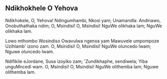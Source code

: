## Ndikhokhele O Yehova

Ndikhokele, O, Yehova! Ndingumhambi, Nkosi yam;
Unamandla: Andinawo, Onobuthathaka ndim;
O, Msindisi! O, Msindisi!
NguWe olikhaka lam; NguWe olikhaka lam.

Lowo mthombo Wosindiso Owavulwa ngenxa yam
Mawuvele umpompoze Uzihlamb' izono zam.
O, Msindisi! O, Msindisi!
NguWe oluncedo lwam; Nguwe oluncedo lwam.

Ndifikile eJordane, Susa izoyiko zam;
'Zundikhaphe, sendiwela; Yiba unguMncedi wam.
O, Msindisi! O, Msindisi!
NguWe olithemba lam; Nguwe olithemba lam.

